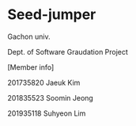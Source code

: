 # Seed-jumper
Gachon univ. 

Dept. of Software Graudation Project

[Member info] 

201735820 Jaeuk Kim

201835523 Soomin Jeong 

201935118 Suhyeon Lim
